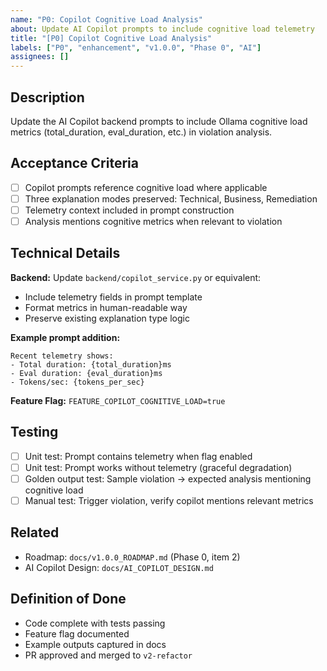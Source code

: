 ```yaml
---
name: "P0: Copilot Cognitive Load Analysis"
about: Update AI Copilot prompts to include cognitive load telemetry
title: "[P0] Copilot Cognitive Load Analysis"
labels: ["P0", "enhancement", "v1.0.0", "Phase 0", "AI"]
assignees: []
---
```


## Description

Update the AI Copilot backend prompts to include Ollama cognitive load metrics (total_duration, eval_duration, etc.) in violation analysis.

## Acceptance Criteria

- [ ] Copilot prompts reference cognitive load where applicable
- [ ] Three explanation modes preserved: Technical, Business, Remediation
- [ ] Telemetry context included in prompt construction
- [ ] Analysis mentions cognitive metrics when relevant to violation

## Technical Details

**Backend:** Update `backend/copilot_service.py` or equivalent:

- Include telemetry fields in prompt template
- Format metrics in human-readable way
- Preserve existing explanation type logic

**Example prompt addition:**
```
Recent telemetry shows:
- Total duration: {total_duration}ms
- Eval duration: {eval_duration}ms
- Tokens/sec: {tokens_per_sec}
```

**Feature Flag:** `FEATURE_COPILOT_COGNITIVE_LOAD=true`

## Testing

- [ ] Unit test: Prompt contains telemetry when flag enabled
- [ ] Unit test: Prompt works without telemetry (graceful degradation)
- [ ] Golden output test: Sample violation → expected analysis mentioning cognitive load
- [ ] Manual test: Trigger violation, verify copilot mentions relevant metrics

## Related

- Roadmap: `docs/v1.0.0_ROADMAP.md` (Phase 0, item 2)
- AI Copilot Design: `docs/AI_COPILOT_DESIGN.md`

## Definition of Done

- Code complete with tests passing
- Feature flag documented
- Example outputs captured in docs
- PR approved and merged to `v2-refactor`
